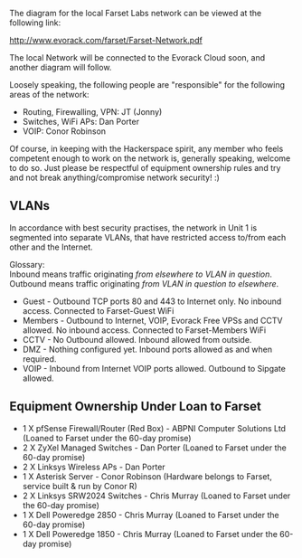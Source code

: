The diagram for the local Farset Labs network can be viewed at the following 
link:

<http://www.evorack.com/farset/Farset-Network.pdf>

The local Network will be connected to the Evorack Cloud soon, and another 
diagram will follow.

Loosely speaking, the following people are "responsible" for the following 
areas of the network:
 - Routing, Firewalling, VPN: JT (Jonny)
 - Switches, WiFi APs: Dan Porter
 - VOIP: Conor Robinson

Of course, in keeping with the Hackerspace spirit, any member who feels 
competent enough to work on the network is, generally speaking, welcome to do 
so. Just please be respectful of equipment ownership rules and try and not 
break anything/compromise network security! :)

VLANs
-----

In accordance with best security practises, the network in Unit 1 is segmented 
into separate VLANs, that have restricted access to/from each other and the 
Internet.

Glossary:  
Inbound means traffic originating *from elsewhere to VLAN in question*.  
Outbound means traffic originating *from VLAN in question to elsewhere*.

 - Guest - Outbound TCP ports 80 and 443 to Internet only. No inbound access. Connected to Farset-Guest WiFi
 - Members - Outbound to Internet, VOIP, Evorack Free VPSs and CCTV allowed. No inbound access. Connected to Farset-Members WiFi
 - CCTV - No Outbound allowed. Inbound allowed from outside.
 - DMZ - Nothing configured yet. Inbound ports allowed as and when required.
 - VOIP - Inbound from Internet VOIP ports allowed. Outbound to Sipgate allowed.

Equipment Ownership Under Loan to Farset
----------------------------------------

 - 1 X pfSense Firewall/Router (Red Box) - ABPNI Computer Solutions Ltd (Loaned to Farset under the 60-day promise)
 - 2 X ZyXel Managed Switches - Dan Porter (Loaned to Farset under the 60-day promise)
 - 2 X Linksys Wireless APs - Dan Porter
 - 1 X Asterisk Server - Conor Robinson (Hardware belongs to Farset, service built & run by Conor R)
 - 2 X Linksys SRW2024 Switches - Chris Murray (Loaned to Farset under the 60-day promise)
 - 1 X Dell Poweredge 2850 - Chris Murray (Loaned to Farset under the 60-day promise)
 - 1 X Dell Poweredge 1850 - Chris Murray (Loaned to Farset under the 60-day promise)
